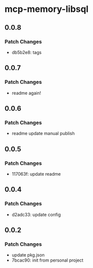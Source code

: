 # mcp-memory-libsql

## 0.0.8

### Patch Changes

- db5b2e8: tags

## 0.0.7

### Patch Changes

- readme again!

## 0.0.6

### Patch Changes

- readme update manual publish

## 0.0.5

### Patch Changes

- 117063f: update readme

## 0.0.4

### Patch Changes

- d2adc33: update config

## 0.0.2

### Patch Changes

- update pkg.json
- 7bcac90: init from personal project
